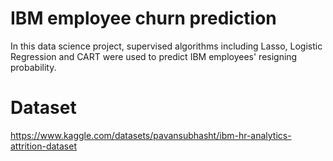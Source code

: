 # IBM employee churn prediction
In this data science project, supervised algorithms including Lasso, Logistic Regression and CART were used to predict IBM employees' resigning probability.

# Dataset
https://www.kaggle.com/datasets/pavansubhasht/ibm-hr-analytics-attrition-dataset
